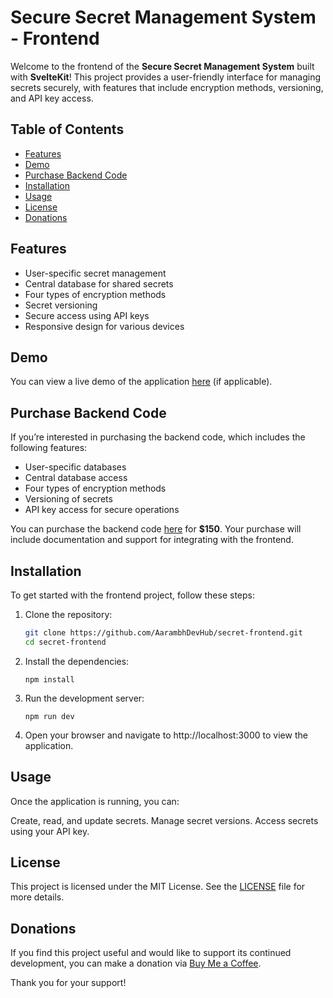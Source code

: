 # Secure Secret Management System - Frontend

Welcome to the frontend of the **Secure Secret Management System** built with **SvelteKit**! This project provides a user-friendly interface for managing secrets securely, with features that include encryption methods, versioning, and API key access.

## Table of Contents

- [Features](#features)
- [Demo](#demo)
- [Purchase Backend Code](#purchase-backend-code)
- [Installation](#installation)
- [Usage](#usage)
- [License](#license)
- [Donations](#donations)

## Features

- User-specific secret management
- Central database for shared secrets
- Four types of encryption methods
- Secret versioning
- Secure access using API keys
- Responsive design for various devices

## Demo

You can view a live demo of the application [here](link-to-demo) (if applicable).

## Purchase Backend Code

If you’re interested in purchasing the backend code, which includes the following features:
- User-specific databases
- Central database access
- Four types of encryption methods
- Versioning of secrets
- API key access for secure operations

You can purchase the backend code [here](link-to-purchase) for **$150**. Your purchase will include documentation and support for integrating with the frontend.

## Installation

To get started with the frontend project, follow these steps:

1. Clone the repository:
   
   ```bash
   git clone https://github.com/AarambhDevHub/secret-frontend.git
   cd secret-frontend
   ```

2. Install the dependencies:

    ```
    npm install
    ```

3. Run the development server:

    ```
    npm run dev
    ```

4. Open your browser and navigate to http://localhost:3000 to view the application.

## Usage
Once the application is running, you can:

Create, read, and update secrets.
Manage secret versions.
Access secrets using your API key.


## License

This project is licensed under the MIT License. See the [LICENSE](LICENSE) file for more details.

## Donations

If you find this project useful and would like to support its continued development, you can make a donation via [Buy Me a Coffee](https://buymeacoffee.com/aarambhdevhub).

Thank you for your support!
